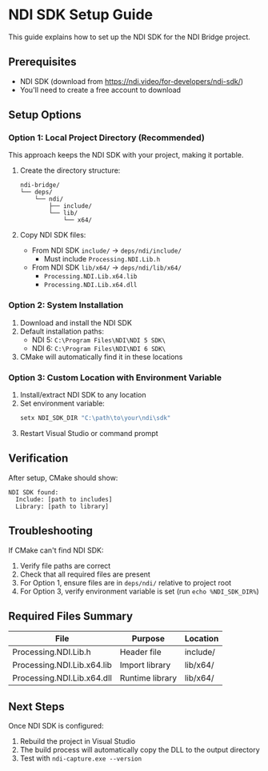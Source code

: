 # NDI SDK Setup Guide

This guide explains how to set up the NDI SDK for the NDI Bridge project.

## Prerequisites

- NDI SDK (download from https://ndi.video/for-developers/ndi-sdk/)
- You'll need to create a free account to download

## Setup Options

### Option 1: Local Project Directory (Recommended)

This approach keeps the NDI SDK with your project, making it portable.

1. Create the directory structure:
   ```
   ndi-bridge/
   └── deps/
       └── ndi/
           ├── include/
           └── lib/
               └── x64/
   ```

2. Copy NDI SDK files:
   - From NDI SDK `include/` → `deps/ndi/include/`
     - Must include `Processing.NDI.Lib.h`
   - From NDI SDK `lib/x64/` → `deps/ndi/lib/x64/`
     - `Processing.NDI.Lib.x64.lib`
     - `Processing.NDI.Lib.x64.dll`

### Option 2: System Installation

1. Download and install the NDI SDK
2. Default installation paths:
   - NDI 5: `C:\Program Files\NDI\NDI 5 SDK\`
   - NDI 6: `C:\Program Files\NDI\NDI 6 SDK\`
3. CMake will automatically find it in these locations

### Option 3: Custom Location with Environment Variable

1. Install/extract NDI SDK to any location
2. Set environment variable:
   ```cmd
   setx NDI_SDK_DIR "C:\path\to\your\ndi\sdk"
   ```
3. Restart Visual Studio or command prompt

## Verification

After setup, CMake should show:
```
NDI SDK found:
  Include: [path to includes]
  Library: [path to library]
```

## Troubleshooting

If CMake can't find NDI SDK:
1. Verify file paths are correct
2. Check that all required files are present
3. For Option 1, ensure files are in `deps/ndi/` relative to project root
4. For Option 3, verify environment variable is set (run `echo %NDI_SDK_DIR%`)

## Required Files Summary

| File | Purpose | Location |
|------|---------|----------|
| Processing.NDI.Lib.h | Header file | include/ |
| Processing.NDI.Lib.x64.lib | Import library | lib/x64/ |
| Processing.NDI.Lib.x64.dll | Runtime library | lib/x64/ |

## Next Steps

Once NDI SDK is configured:
1. Rebuild the project in Visual Studio
2. The build process will automatically copy the DLL to the output directory
3. Test with `ndi-capture.exe --version`
